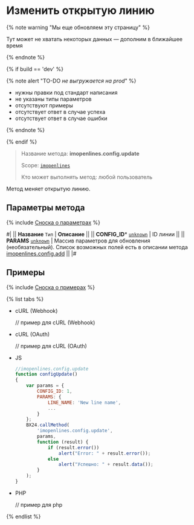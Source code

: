 # Изменить открытую линию

{% note warning "Мы еще обновляем эту страницу" %}

Тут может не хватать некоторых данных — дополним в ближайшее время

{% endnote %}

{% if build == 'dev' %}

{% note alert "TO-DO _не выгружается на prod_" %}

- нужны правки под стандарт написания
- не указаны типы параметров
- отсутствуют примеры
- отсутствует ответ в случае успеха
- отсутствует ответ в случае ошибки

{% endnote %}

{% endif %}

> Название метода: **imopenlines.config.update**
>
> Scope: [`imopenlines`](../../scopes/permissions.md)
>
> Кто может выполнять метод: любой пользователь

Метод меняет открытую линию.

## Параметры метода

{% include [Сноска о параметрах](../../../_includes/required.md) %}

#|
|| **Название**
`Тип` | **Описание** ||
|| **CONFIG_ID***
[`unknown`](../../data-types.md) | ID линии ||
|| **PARAMS**
[`unknown`](../../data-types.md) | Массив параметров для обновления (необязательный). Список возможных полей есть в описании метода [imopenlines.config.add](./imopenlines-config-add.md) ||
|#

## Примеры

{% include [Сноска о примерах](../../../_includes/examples.md) %}

{% list tabs %}

- cURL (Webhook)

    // пример для cURL (Webhook)

- cURL (OAuth)

    // пример для cURL (OAuth)

- JS

    ```js
    //imopenlines.config.update
    function configUpdate()
    {
        var params = {
            CONFIG_ID: 1,
            PARAMS: {
                LINE_NAME: 'New line name',
                ...
            }
        };
        BX24.callMethod(
            'imopenlines.config.update',
            params,
            function (result) {
                if (result.error())
                    alert("Error: " + result.error());
                else
                    alert("Успешно: " + result.data());
            }
        );
    }
    ```

- PHP

    // пример для php

{% endlist %}
